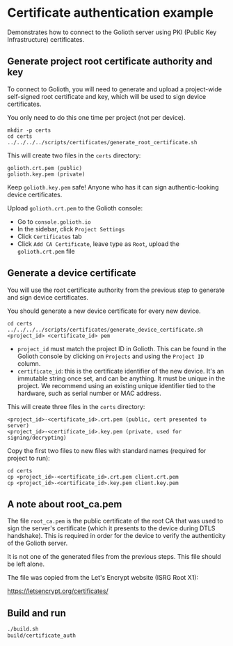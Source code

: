 # Certificate authentication example

Demonstrates how to connect to the Golioth server using PKI (Public Key Infrastructure)
certificates.

## Generate project root certificate authority and key

To connect to Golioth, you will need to generate and upload a
project-wide self-signed root certificate and key, which will be used to
sign device certificates.

You only need to do this one time per project (not per device).

```
mkdir -p certs
cd certs
../../../../scripts/certificates/generate_root_certificate.sh
```

This will create two files in the `certs` directory:

```
golioth.crt.pem (public)
golioth.key.pem (private)
```

Keep `golioth.key.pem` safe!
Anyone who has it can sign authentic-looking device certificates.

Upload `golioth.crt.pem` to the Golioth console:

* Go to `console.golioth.io`
* In the sidebar, click `Project Settings`
* Click `Certificates` tab
* Click `Add CA Certificate`, leave type as `Root`, upload the
  `golioth.crt.pem` file

## Generate a device certificate

You will use the root certificate authority from the previous step to
generate and sign device certificates.

You should generate a new device certificate for every new device.

```
cd certs
../../../../scripts/certificates/generate_device_certificate.sh <project_id> <certificate_id> pem
```

* `project_id` must match the project ID in Golioth.
  This can be found in the Golioth console by clicking on `Projects` and
  using the `Project ID` column.
* `certificate_id`: this is the certificate identifier of the new device. It's an
  immutable string once set, and can be anything. It must be unique in the project.
  We recommend using an existing unique identifier tied to the hardware, such as
  serial number or MAC address.

This will create three files in the `certs` directory:

```
<project_id>-<certificate_id>.crt.pem (public, cert presented to server)
<project_id>-<certificate_id>.key.pem (private, used for signing/decrypting)
```

Copy the first two files to new files with standard names (required for project to run):

```
cd certs
cp <project_id>-<certificate_id>.crt.pem client.crt.pem
cp <project_id>-<certificate_id>.key.pem client.key.pem
```

## A note about root_ca.pem

The file `root_ca.pem` is the public certificate of the root CA that was used
to sign the server's certificate (which it presents to the device during DTLS
handshake). This is required in order for the device to verify the authenticity
of the Golioth server.

It is not one of the generated files from the previous steps. This file should be left alone.

The file was copied from the Let's Encrypt website (ISRG Root X1):

https://letsencrypt.org/certificates/

## Build and run

```sh
./build.sh
build/certificate_auth
```
